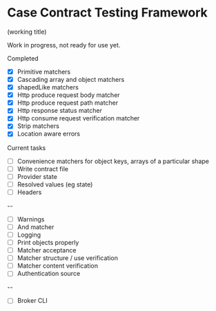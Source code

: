 # Case Contract Testing Framework

(working title)

Work in progress, not ready for use yet.

Completed

- [x] Primitive matchers
- [x] Cascading array and object matchers
- [x] shapedLike matchers
- [x] Http produce request body matcher
- [x] Http produce request path matcher
- [x] Http response status matcher
- [x] Http consume request verification matcher
- [x] Strip matchers
- [x] Location aware errors

Current tasks

- [ ] Convenience matchers for object keys, arrays of a particular shape
- [ ] Write contract file
- [ ] Provider state
- [ ] Resolved values (eg state)
- [ ] Headers

--

- [ ] Warnings
- [ ] And matcher
- [ ] Logging
- [ ] Print objects properly
- [ ] Matcher acceptance
- [ ] Matcher structure / use verification
- [ ] Matcher content verification
- [ ] Authentication source

--

- [ ] Broker CLI
